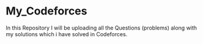 # My_Codeforces
In this Repository I will be uploading all the Questions (problems) along with my solutions which i have solved in Codeforces.


